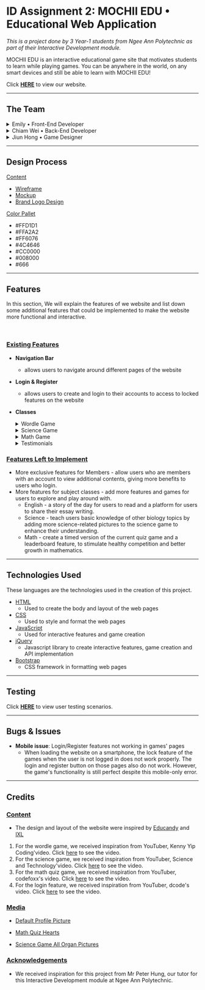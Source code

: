 # **ID Assignment 2: MOCHII EDU • Educational Web Application**

*This is a project done by 3 Year-1 students from Ngee Ann Polytechnic as part of their Interactive Development module.*

MOCHII EDU is an interactive educational game site that motivates students to learn while playing games. You can be anywhere in the world, on any smart devices and still be able to learn with MOCHII EDU!

Click [**HERE**](https://sbboxs.github.io/ID_Assignment-2/) to view our website.

<hr>

## **The Team**
<details>
<summary>Emily • Front-End Developer</summary>

[GitHub](https://github.com/510227383) | [Stack Overflow](https://stackoverflow.com/users/18219125/emily) | [Socials](https://remiinants.carrd.co/)
</details>

<details>
<summary>Chiam Wei • Back-End Developer</summary>

[GitHub](https://github.com/Ubertronian04)

</details>

<details>
<summary>Jiun Hong • Game Designer</summary>

[GitHub](https://github.com/sbboxs) | [Stack Overflow](https://stackoverflow.com/users/18239412/jiun-hong-chia)
</details>

<hr>

## **Design Process**
<ins>Content</ins>
- [Wireframe]()
- [Mockup]()
- [Brand Logo Design]()

<ins>Color Pallet</ins>
- \#FFD1D1
- \#FFA2A2
- \#FF6076
- \#4C4646
- \#CC0000 
- \#008000
- \#666

<hr>

## **Features**
In this section, We will explain the features of we website and list down some additional features that could be implemented to make the website more functional and interactive.

<br>

### <ins>Existing Features</ins>

- **Navigation Bar**
   - allows users to navigate around different pages of the website

- **Login & Register**
   - allows users to create and login to their accounts to access to locked features on the website

- **Classes**
   <details>
   <summary>Wordle Game</summary>

   - allow users to improve on their vocabulary by learning more 5 letter word and its definition through playing.

      <details>
      <summary>read more</summary>

      > The aim of this feature is to allow the user to improve their vocabulary through playing. In wordle, the user are prompted to guess a 5-letter word within 5 tries using hints and clues given with each guess. The definition of the word is also provided if the user is feeling stuck.

      </details>
   </details>

   <details>
   <summary>Science Game</summary>

   - allow users to explore more about different biology topics by playing a game of hangman.

      <details>
      <summary>read more</summary>

      > The aim of this feature is to allow the user to familiarise themselves with different topics in biology. In the science game, the user will be given a picture related to the specific topic. They will have to guess the name of the picture shown and are only allow to make a total of 6 mistakes in a similar style to hangman.
      </details>
   </details>

   <details>
   <summary>Math Game</summary>

   - allow users to enhance their math foundation in the 4 basic operations and train their mental arithmetic skills.

      <details>
      <summary>read more</summary>

      >  The aim of this game is to test the user's understanding of basic mathematics and train their mental arithmetic calculation. In the math game, the user will be given a equation and they have to select the correct answer in order to proceed to the next question. The Math game also has a score system to further enhance the user's experience by showing their progress.
      </details>
   </details>

   <details>
   <summary>Testimonials</summary>

   - requires login to add a testimonial, allow users to see and review our website.

      <details>
      <summary>read more</summary>

      > The testimonial page has a feature that allows the user to rate a class in our website and give their comments on it. This feature will not only allow the user to give their honest opinion but also recommend others to give our website a try. To sum it up, this feature provides a platform for reviews and feedback so that we can make further improvements on issues raised to suit the user's needs.
      </details>
   </details>

### <ins>Features Left to Implement</ins>

- More exclusive features for Members - allow users who are members with an account to view additional contents, giving more benefits to users who login.
- More features for subject classes - add more features and games for users to explore and play around with.
  - English - a story of the day for users to read and a platform for users to share their essay writing.
  - Science - teach users basic knowledge of other biology topics by adding more science-related pictures to the science game to enhance their understanding.
  - Math - create a timed version of the current quiz game and a leaderboard feature, to stimulate healthy competition and better growth in mathematics.

<hr>

## **Technologies Used**

These languages are the technologies used in the creation of this project.

- [HTML](https://developer.mozilla.org/en-US/docs/Web/HTML)
  - Used to create the body and layout of the web pages
- [CSS](https://developer.mozilla.org/en-US/docs/Web/CSS)
  - Used to style and format the web pages
- [JavaScript](https://developer.mozilla.org/en-US/docs/Web/JavaScript)
  - Used for interactive features and game creation
- [jQuery](https://jquery.com/)
  - Javascript library to create interactive features, game creation and API implementation
- [Bootstrap](https://getbootstrap.com/docs/5.1/getting-started/introduction/)
  - CSS framework in formatting web pages

<hr>

## **Testing**

Click [**HERE**](USER_TESTING.md) to view user testing scenarios.

<hr>

## **Bugs & Issues**

- **Mobile issue**: Login/Register features not working in games' pages
  - When loading the website on a smartphone, the lock feature of the games when the user is not logged in does not work properly. The login and register button on those pages also do not work. However, the game's functionality is still perfect despite this mobile-only error.

<hr>

## **Credits**

### <ins>Content</ins>

- The design and layout of the website were inspired by [Educandy](https://www.educandy.com/) and [IXL](https://sg.ixl.com/)

1. For the wordle game, we received inspiration from YouTuber, Kenny Yip Coding'video. Click [here](https://www.youtube.com/watch?v=ckjRsPaWHX8) to see the video.
2. For the science game, we received inspiration from YouTuber, Science and Technology'video. Click [here](https://www.youtube.com/watch?v=dgvyE1sJS3Y###) to see the video.
3. For the math quiz game, we received inspiration from YouTuber, codefoxx's video. Click [here](https://www.youtube.com/watch?v=Uw9wc5wm_mw&t=524s&ab_channel=codefoxx) to see the video.
4. For the login feature, we received inspiration from YouTuber, dcode's video. Click [here](https://www.youtube.com/watch?v=3GsKEtBcGTk) to see the video.

### <ins>Media</ins>

- [Default Profile Picture](https://www.vectorstock.com/royalty-free-vector/default-avatar-profile-icon-vector-39013212)

- [Math Quiz Hearts](http://clipart-library.com/vector-heart.html)


- [Science Game All Organ Pictures](https://www.iconfinder.com/iconsets/internal-organs-icon-set)

### <ins>Acknowledgements</ins>

- We received inspiration for this project from Mr Peter Hung, our tutor for this Interactive Development module at Ngee Ann Polytechnic.